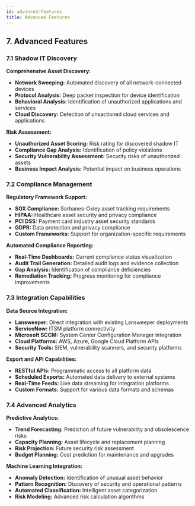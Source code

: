 ```yaml
---
id: advanced-features
title: Advanced Features
---
```


## 7. Advanced Features

### 7.1 Shadow IT Discovery

**Comprehensive Asset Discovery:**
- **Network Sweeping:** Automated discovery of all network-connected devices
- **Protocol Analysis:** Deep packet inspection for device identification
- **Behavioral Analysis:** Identification of unauthorized applications and services
- **Cloud Discovery:** Detection of unsactioned cloud services and applications

**Risk Assessment:**
- **Unauthorized Asset Scoring:** Risk rating for discovered shadow IT
- **Compliance Gap Analysis:** Identification of policy violations
- **Security Vulnerability Assessment:** Security risks of unauthorized assets
- **Business Impact Analysis:** Potential impact on business operations

### 7.2 Compliance Management

**Regulatory Framework Support:**
- **SOX Compliance:** Sarbanes-Oxley asset tracking requirements
- **HIPAA:** Healthcare asset security and privacy compliance
- **PCI DSS:** Payment card industry asset security standards
- **GDPR:** Data protection and privacy compliance
- **Custom Frameworks:** Support for organization-specific requirements

**Automated Compliance Reporting:**
- **Real-Time Dashboards:** Current compliance status visualization
- **Audit Trail Generation:** Detailed audit logs and evidence collection
- **Gap Analysis:** Identification of compliance deficiencies
- **Remediation Tracking:** Progress monitoring for compliance improvements

### 7.3 Integration Capabilities
<!-- -->
**Data Source Integration:**
- **Lansweeper:** Direct integration with existing Lansweeper deployments
- **ServiceNow:** ITSM platform connectivity
- **Microsoft SCCM:** System Center Configuration Manager integration
- **Cloud Platforms:** AWS, Azure, Google Cloud Platform APIs
- **Security Tools:** SIEM, vulnerability scanners, and security platforms

**Export and API Capabilities:**
- **RESTful APIs:** Programmatic access to all platform data
- **Scheduled Exports:** Automated data delivery to external systems
- **Real-Time Feeds:** Live data streaming for integration platforms
- **Custom Formats:** Support for various data formats and schemas

### 7.4 Advanced Analytics

**Predictive Analytics:**
- **Trend Forecasting:** Prediction of future vulnerability and obsolescence risks
- **Capacity Planning:** Asset lifecycle and replacement planning
- **Risk Projection:** Future security risk assessment
- **Budget Planning:** Cost prediction for maintenance and upgrades

**Machine Learning Integration:**
- **Anomaly Detection:** Identification of unusual asset behavior
- **Pattern Recognition:** Discovery of security and operational patterns
- **Automated Classification:** Intelligent asset categorization
- **Risk Modeling:** Advanced risk calculation algorithms
